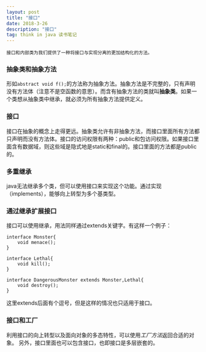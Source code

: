 ```yaml
---
layout: post
title: "接口"
date: 2018-3-26
description: "接口"
tag: think in java 读书笔记 
---  
```

    接口和内部类为我们提供了一种将接口与实现分离的更加结构化的方法。
### 抽象类和抽象方法
形如```abstract void f();```的方法称为抽象方法。抽象方法是不完整的，只有声明没有方法体（注意不是空函数的意思）。而含有抽象方法的类就叫**抽象类**。如果一个类想从抽象类中继承，就必须为所有抽象方法提供定义。

### 接口
接口在抽象的概念上走得更远。抽象类允许有非抽象方法，而接口里面所有方法都只声明而没有方法体。接口的访问权限有两种：public和包访问权限。如果接口里面含有数据域，则这些域是隐式地是static和final的。接口里面的方法都是public的。

### 多重继承
java无法继承多个类，但可以使用接口来实现这个功能。通过实现（implements），能够向上转型为多个基类型。

### 通过继承扩展接口
接口可以使用继承，用法同样通过extends关键字。有这样一个例子：
```
interface Monster{
    void menace();
}

interface Lethal{
    void kill();
}

interface DangerousMonster extends Monster,Lethal{
    void destroy();
}
```
这里extends后面有个逗号，但是这样的情况也只适用于接口。

### 接口和工厂
利用接口的向上转型以及面向对象的多态特性，可以使用*工厂方法*返回合适的对象。
另外，接口里面也可以包含接口，也即接口是多层嵌套的。